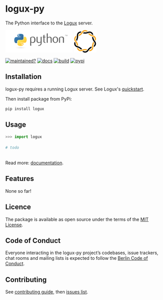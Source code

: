 # logux-py
The Python interface to the [Logux](https://github.com/logux/) server.

![python](static/python.png) ![logux](static/logux.png)

[![maintained?](https://img.shields.io/badge/Maintained%3F-yes-green.svg)](https://github.com/nazarov-tech/logux-py/graphs/commit-activity)
[![docs](https://readthedocs.org/projects/logux-py/badge/?version=latest)](https://logux-py.readthedocs.io/en/latest/?badge=latest)
[![build](https://img.shields.io/travis/nazarov-tech/logux-py.svg)](https://travis-ci.org/nazarov-tech/logux-py)
[![pypi](https://img.shields.io/pypi/v/logux.svg)](https://pypi.python.org/pypi/logux)

## Installation

logux-py requires a running Logux server.
See Logux's [quickstart](https://github.com/logux/logux-server#installation). 

Then install package from PyPi:

```bash
pip install logux
```

## Usage

```python
>>> import logux

# todo
    
```

Read more: [documentation](https://logux-py.readthedocs.io/en/latest/).

## Features

None so far!

## Licence 

The package is available as open source under the terms of the [MIT License](LICENSE).

## Code of Conduct

Everyone interacting in the logux-py project’s codebases, issue trackers, chat rooms
and mailing lists is expected to follow the [Berlin Code of Conduct](https://berlincodeofconduct.org/).

## Contributing

See [contributing guide](CONTRIBUTING.md),
then [issues list](https://github.com/nazarov-tech/logux-py/issues).
